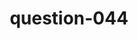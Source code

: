 ---
layout: question
title: question-044
number: 44
question: If you asked a person from Texas, what might they say is their favorite genre of music?
answer1: Country | 51
answer2: Rock | 20
answer3: Mexican/Tex-mex | 8
answer4: Rap | 7
answer5: Pop | 5
answer6: Gospel | 4
answer7: Patriotic/National anthem | 2
answer8:
answer9:
answer10:
---